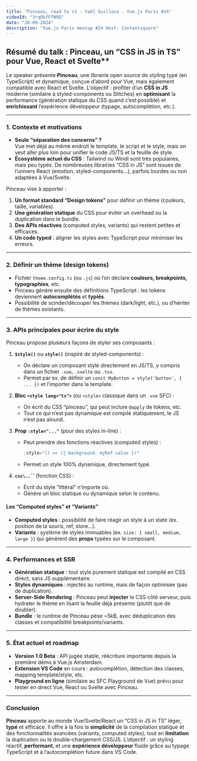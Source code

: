 ```yaml
---
title: "Pinceau, road to v1 - Yaël Guilloux - Vue.js Paris #24"
videoId: "3rqOkfFfN9Q"
date: "28-09-2024"
description: "Vue.js Paris meetup #24 Host: Contentsquare"
---
```


<YoutubeVideoDetails :video-id="videoId" :video-title="title" :video-description="description">

## Résumé du talk : Pinceau, un “CSS in JS in TS” pour Vue, React et Svelte\*\*

Le speaker présente **Pinceau**, une librairie open source de _styling_ typé (en TypeScript) et dynamique, conçue d’abord pour Vue, mais également compatible avec React et Svelte. L’objectif : profiter d’un **CSS in JS** moderne (similaire à styled-components ou Stitches) en **optimisant** la performance (génération statique du CSS quand c’est possible) et **enrichissant** l’expérience développeur (typage, autocomplétion, etc.).

---

### 1. Contexte et motivations

- **Seule “séparation des concerns” ?**  
  Vue met déjà au même endroit le template, le script et le style, mais on veut aller plus loin pour unifier le code JS/TS et la feuille de style.
- **Écosystème actuel du CSS** : Tailwind ou Windi sont très populaires, mais peu typés. De nombreuses librairies “CSS in JS” sont issues de l’univers React (emotion, styled-components…), parfois lourdes ou non adaptées à Vue/Svelte.

Pinceau vise à apporter :

1. **Un format standard “Design tokens”** pour définir un thème (couleurs, taille, variables).
2. **Une génération statique** du CSS pour éviter un overhead ou la duplication dans le bundle.
3. **Des APIs réactives** (computed styles, variants) qui restent petites et efficaces.
4. **Un code typed** : aligner les styles avec TypeScript pour minimiser les erreurs.

---

### 2. Définir un thème (design tokens)

- Fichier `theme.config.ts` (ou `.js`) où l’on déclare **couleurs, breakpoints, typographies**, etc.
- Pinceau génère ensuite des définitions TypeScript : les tokens deviennent **autocomplétés** et **typiés**.
- Possibilité de scinder/découper les thèmes (dark/light, etc.), ou d’hériter de thèmes existants.

---

### 3. APIs principales pour écrire du style

Pinceau propose plusieurs façons de styler ses composants :

1. **`$style()`** ou **`style()`** (inspiré de styled-components) :

   - On déclare un composant stylé directement en JS/TS, y compris dans un fichier `.vue`, `.svelte` ou `.tsx`.
   - Permet par ex. de définir un `const MyButton = style('button', { ... })` et l’importer dans la template.

2. **Bloc `<style lang="ts">`** (ou `<style>` classique dans un `.vue` SFC) :

   - On écrit du CSS “pinceau”, qui peut inclure `@apply` de tokens, etc.
   - Tout ce qui n’est pas dynamique est compilé statiquement, le JS n’est pas alourdi.

3. **Prop `:style="..."`** (pour des styles in-line) :

   - Peut prendre des fonctions réactives (computed styles) :
     ```js
     :style="() => ({ background: myRef.value })"
     ```
   - Permet un style 100% dynamique, directement typé.

4. **`css\`...\``** (fonction CSS) :
   - Écrit du style “littéral” n’importe où.
   - Génère un bloc statique ou dynamique selon le contenu.

#### Les “Computed styles” et “Variants”

- **Computed styles** : possibilité de faire réagir un style à un state (ex. position de la souris, ref, store…).
- **Variants** : système de styles immuables (ex. `size: { small, medium, large }`) qui génèrent des **props** typées sur le composant.

---

### 4. Performances et SSR

- **Génération statique** : tout style purement statique est compilé en CSS direct, sans JS supplémentaire.
- **Styles dynamiques** : injectés au runtime, mais de façon optimisée (pas de duplication).
- **Server-Side Rendering** : Pinceau peut **injecter** le CSS côté serveur, puis hydrater le thème en lisant la feuille déjà présente (plutôt que de doubler).
- **Bundle** : le runtime de Pinceau pèse ~5kB, avec déduplication des classes et compatibilité breakpoints/variants.

---

### 5. État actuel et roadmap

- **Version 1.0 Beta** : API jugée stable, réécriture importante depuis la première démo à Vue.js Amsterdam.
- **Extension VS Code** en cours : autocomplétion, détection des classes, mapping template/style, etc.
- **Playground en ligne** (similaire au SFC Playground de Vue) prévu pour tester en direct Vue, React ou Svelte avec Pinceau.

---

### Conclusion

**Pinceau** apporte au monde Vue/Svelte/React un “CSS in JS in TS” léger, **typé** et efficace. Il offre à la fois la **simplicité** de la compilation statique et des fonctionnalités avancées (variants, computed styles), tout en **limitation** la duplication ou le double-chargement CSS/JS. L’objectif : un styling réactif, **performant**, et une **expérience développeur** fluide grâce au typage TypeScript et à l’autocomplétion future dans VS Code.
